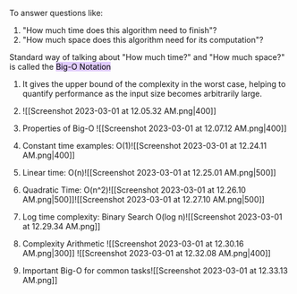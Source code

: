 To answer questions like:
1. "How much time does this algorithm need to finish"?
2. "How much space does this algorithm need for its computation"?

Standard way of talking about "How much time?" and "How much space?" is called the <mark style="background: #D2B3FFA6;">Big-O Notation</mark>
1. It gives the upper bound of the complexity in the worst case, helping to quantify performance  as the input size becomes arbitrarily large.
2. ![[Screenshot 2023-03-01 at 12.05.32 AM.png|400]]
3. Properties of Big-O
	![[Screenshot 2023-03-01 at 12.07.12 AM.png|400]]
4. Constant time examples: O(1)![[Screenshot 2023-03-01 at 12.24.11 AM.png|400]]

5. Linear time: O(n)![[Screenshot 2023-03-01 at 12.25.01 AM.png|500]]

6. Quadratic Time: O(n^2)![[Screenshot 2023-03-01 at 12.26.10 AM.png|500]]![[Screenshot 2023-03-01 at 12.27.10 AM.png|500]]

7. Log time complexity: Binary Search O(log n)![[Screenshot 2023-03-01 at 12.29.34 AM.png]]

8. Complexity Arithmetic
	![[Screenshot 2023-03-01 at 12.30.16 AM.png|300]]
	![[Screenshot 2023-03-01 at 12.32.08 AM.png|400]]

9. Important Big-O for common tasks![[Screenshot 2023-03-01 at 12.33.13 AM.png]]